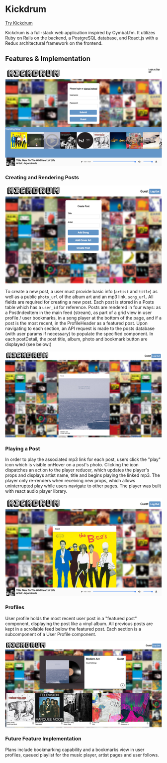 # Kickdrum

[Try Kickdrum][Live]

[Live]: http://www.kickdrum.io/

Kickdrum is a full-stack web application inspired by Cymbal.fm.  It utilizes Ruby on Rails on the backend, a PostgreSQL database, and React.js with a Redux architectural framework on the frontend.  

## Features & Implementation

  ![image of homepage](docs/images/homepage.png)


### Creating and Rendering Posts

  ![image of post-form](docs/images/post-form.png)

  To create a new post, a user must provide basic info (`artist` and `title`) as well as a public `photo_url` of the album art and an mp3 link, `song_url`. All fields are required for creating a new post. Each post is stored in a Posts table which has a `user_id` for reference. Posts are rendered in four ways: as a PostIndexItem in the main feed (stream), as part of a grid view in user profile / user bookmarks, in a song player at the bottom of the page, and if a post is the most recent, in the ProfileHeader as a featured post. Upon navigating to each section, an API request is made to the posts database (with user params if necessary) to populate the specified component. In each postDetail, the post title, album, photo and bookmark button are displayed (see below:)

  ![image of postIndexItem](docs/images/post-item.png)


### Playing a Post

  In order to play the associated mp3 link for each post, users click the "play" icon which is visible onHover on a post's photo. Clicking the icon dispatches an action to the player reducer, which updates the player's props and displays artist name, title and begins playing the linked mp3. The player only re-renders when receiving new props, which allows uninterrupted play while users navigate to other pages. The player was built with react audio player library.

  ![image of player at bottom of page](docs/images/player.png)


### Profiles

User profile holds the most recent user post in a "featured post" component, displaying the post like a vinyl album. All previous posts are kept in a scrollable
feed below the featured post. Each section is a subcomponent of a User Profile component.

![image of profile with bookmarks tab](images/profile.png)


### Future Feature Implementation

Plans include bookmarking capability and a bookmarks view in user profiles, queued
playlist for the music player, artist pages and user follows.
